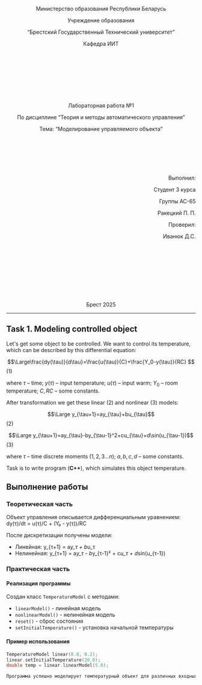 <p align="center"> Министерство образования Республики Беларусь</p>
<p align="center">Учреждение образования</p>
<p align="center">“Брестский Государственный Технический университет”</p>
<p align="center">Кафедра ИИТ</p>
<br><br><br><br><br><br><br>
<p align="center">Лабораторная работа №1</p>
<p align="center">По дисциплине “Теория и методы автоматического управления”</p>
<p align="center">Тема: “Моделирование управляемого объекта”</p>
<br><br><br><br><br>
<p align="right">Выполнил:</p>
<p align="right">Студент 3 курса</p>
<p align="right">Группы АС-65</p>
<p align="right">Ракецкий П. П.</p>
<p align="right">Проверил:</p>
<p align="right">Иванюк Д.С.</p>
<br><br><br><br><br><br><br><br>
<p align="center">Брест 2025</p>

---
## Task 1. Modeling controlled object
Let's get some object to be controlled. We want to control its temperature, which can be described by this differential equation:

$$\Large\frac{dy(\tau)}{d\tau}=\frac{u(\tau)}{C}+\frac{Y_0-y(\tau)}{RC} $$ (1)

where $\tau$ – time; $y(\tau)$ – input temperature; $u(\tau)$ – input warm; $Y_0$ – room temperature; $C,RC$ – some constants.

After transformation we get these linear (2) and nonlinear (3) models:

$$\Large y_{\tau+1}=ay_{\tau}+bu_{\tau}$$ (2)

$$\Large y_{\tau+1}=ay_{\tau}-by_{\tau-1}^2+cu_{\tau}+d\sin(u_{\tau-1})$$ (3)

where $\tau$ – time discrete moments ($1,2,3{\dots}n$); $a,b,c,d$ – some constants.

Task is to write program (**С++**), which simulates this object temperature.

## Выполнение работы

### Теоретическая часть

Объект управления описывается дифференциальным уравнением:
dy(τ)/dt = u(τ)/C + (Y₀ - y(τ))/RC


После дискретизации получены модели:
- Линейная: y_{τ+1} = a*y_τ + b*u_τ
- Нелинейная: y_{τ+1} = a*y_τ - b*y_{τ-1}² + c*u_τ + d*sin(u_{τ-1})


### Практическая часть

#### Реализация программы

Создан класс `TemperatureModel` с методами:
- `linearModel()` - линейная модель
- `nonlinearModel()` - нелинейная модель
- `reset()` - сброс состояния
- `setInitialTemperature()` - установка начальной температуры

#### Пример использования

```cpp
TemperatureModel linear(0.8, 0.2);
linear.setInitialTemperature(20.0);
double temp = linear.linearModel(5.0);

Программа успешно моделирует температурный объект для различных входных воздействий. Обе модели демонстрируют адекватное поведение системы.

